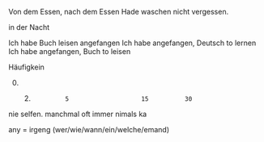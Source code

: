 Von dem Essen, nach dem Essen Hade waschen nicht vergessen.

in der Nacht


Ich habe Buch leisen angefangen 
Ich habe angefangen, Deutsch to lernen
Ich habe angefangen, Buch to leisen


Häufigkein 

0.    2.              5                    15          30
nie     selfen.   manchmal         oft        immer
nimals ka



any = irgeng (wer/wie/wann/ein/welche/emand)


